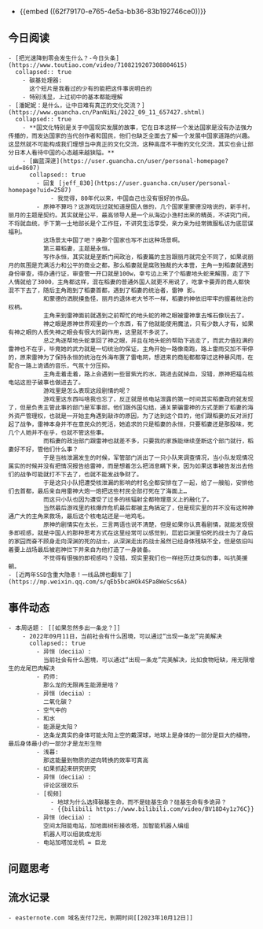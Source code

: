 - {{embed ((62f79170-e765-4e5a-bb36-83b192746ce0))}}
## 今日阅读
	- [把光速降到零会发生什么？-今日头条](https://www.toutiao.com/video/7108219207308804615)
	  collapsed:: true
		- 碳基处理器:
		  这个短片是我看过的少有的能把这件事说明白的
		- 特别浅显，上过初中的基本都能理解
	- [潘妮妮：是什么，让中日难有真正的文化交流？](https://www.guancha.cn/PanNiNi/2022_09_11_657427.shtml)
	  collapsed:: true
		- **国文化特别是关于中国现实发展的故事，它在日本这样一个发达国家是没有办法强力传播的，而发达国家的当代创作者和国民，他们也缺乏全面去了解一个发展中国家道路的兴趣。这显然就不可能构成我们理想当中真正的文化交流，这种高度不平衡的文化交流，其实也会让部分日本人看待中国的心态越来越狭隘。**
		- [幽蓝深邃](https://user.guancha.cn/user/personal-homepage?uid=8607)
		  collapsed:: true
			- 回复 [jeff_830](https://user.guancha.cn/user/personal-homepage?uid=2587)
				- 我觉得，80年代以来，中国自己也没有很好的作品。
			- 原神不算吗？这游戏玩过就知道是国人做的，几个国家里蒙德没啥说的，新手村，丽月的主题是契约。其实就是公平，最高领导人是一个从海边小渔村出来的精英，不讲究门阀，不将就血统，手下第一土地部长是个工作狂，不讲究生活享受，亲力亲为经常微服私访为底层谋福利。
			  这场景太中国了吧？换那个国家也写不出这种场景啊。
			  第三幕稻妻，主题是永恒。
			  写作永恒，其实就是垄断门阀政治，稻妻篇的主旨跟丽月就完全不同了，如果说丽月的氛围是充满活力和公平的商业之都，那么稻妻就是腐败独裁的大本营，主角一到稻妻就遇到身份审查，得办通行证，审查管一开口就是100w，幸亏边上来了个稻妻地头蛇来解围，走了下人情就给了3000，主角都这样，混在稻妻的普通外国人就更不用说了，吃拿卡要弄的商人都快混不下去了，随后主角跑到了稻妻首都，遇到了稻妻的统治者，雷神 影。
			  和蒙德的洒脱摸鱼怪，丽月的退休老大爷不一样，稻妻的神依旧牢牢的握着统治的权柄。
			  主角来到雷神面前就遇到之前帮忙的地头蛇的神之眼被雷神拿去堆石像玩去了。
			  神之眼是原神世界观里的一个东西，有了他就能使用魔法，只有少数人才有，如果有神之眼的人丢失神之眼会有很大的副作用，这里就不多说了。
			  总之角逐帮地头蛇拿回了神之眼，并且在地头蛇的帮助下逃走了，而武力值拉满的雷神也不在乎，毕竟她的武力就是一切统治的保证，主角开始一路像南跑，路上雷雨交加不带停的，原来雷神为了保持永恒的统治在外海布置了雷电网，想进来的商船都都穿过这种暴风雨，在配合一路上诡谲的音乐，气氛十分压抑。
			  主角走着走着，路上会遇到一些冒紫光的水，跳进去就掉血，没错，原神把福岛核电站这担子破事也做进去了。
			  游戏里是怎么表现这段剧情的呢？
			  游戏里这东西叫啥我也忘了，反正就是核电站泄露的第一时间其实稻妻政府就发现了，但是负责主管此事的部门是军事部，他们跟外国勾结，通关蒙骗雷神的方式垄断了稻妻的海外资产管理权，也就是一开始主角遇到敲诈的原因，为了达到这个目的，他们跟稻妻的反对派打起了战争，雷神本身并不在意民众的死活，她追求的只是稻妻的永恒，只要稻妻还是那股味，死几个人她并不在乎，也就不管这些事。
			  而稻妻的政治部门跟雷神也就差不多，只要我的家族能继续垄断这个部门就行，稻妻好不好，管他们什么事？
			  于是当核泄漏发生的时候，军管部门派出了一只小队来调查情况，当小队发现情况属实的时候并没有把情况报告给雷神，而是想着怎么把消息瞒下来，因为如果这事被告发出去他们的战争可能就打不下去了，也就不能发战争财了。
			  于是这只小队把遭受核泄漏的影响的村名全都安排在了一起，给了一艘船，安排他们去首都，最后亲自用雷神大炮一炮把这些村民全部打死在了海面上…
			  而这只小队也因为遭受了过多的核辐射全都物理意义上的融化了。
			  当然最后游戏里的核爆炸危机最后都被主角搞定了，但是现实里的并不没有这种神通广大的主角来救场，最后这个核电站还是一地鸡毛。
			  原神的剧情实在太长，三言两语也说不清楚，但是如果你认真看剧情，就能发现很多即视感，就是中国人的那种思考方式在这里经常可以感觉到，层岩巨渊里怕死的战士为了身后的家园而奋不顾身走向深渊的死的战士，从深渊走出的战士虽然已经身体残缺不全，但是依旧叫着要上战场最后被岩神拦下并亲自为他打造了一身装备。
			  不觉得有很强的即视感吗？没错，现实里我们也一样经历过类似的事，叫抗美援朝。
	- [近两年SSD含重大隐患！一线品牌也翻车了](https://mp.weixin.qq.com/s/qEb5bcaHOk4SPa8WeScs6A)
## 事件动态
	- 本周话题： [[如果忽然多出一条龙？]]
		- 2022年09月11日，当前社会有什么困境，可以通过“出现一条龙”完美解决
		  collapsed:: true
			- 异恒（deciia）:
			  当前社会有什么困境，可以通过“出现一条龙”完美解决，比如食物短缺，用无限增生的龙尾巴肉解决
			- 药师:
			  那么龙的无限再生能源是啥？
			- 异恒（deciia）:
			  二氧化碳？
			- 空气中的
			- 和水
			- 能源是太阳？
			- 这条龙真实的身体可能太阳上空的戴深球，地球上是身体的一部分是巨大的植物，最后身体最小的一部分才是龙形生物
			- 浅暮:
			  那这能量到物质的逆向转换的效率可真高
			- 如果抓起来研究研究
			- 异恒（deciia）:
			  评论区很欢乐
			- [视频]
				- 地球为什么选择碳基生命，而不是硅基生命？硅基生命有多诡异？
				- {{bilibili https://www.bilibili.com/video/BV18D4y1z76C}}
			- 异恒（deciia）:
			  空间太阳能电站，加地面树形接收塔，加智能机器人编组
			  机器人可以组装成龙形
			- 电站加塔加龙机 = 巨龙
## 问题思考
## 流水记录
	- easternote.com 域名支付72元，到期时间[[2023年10月12日]]